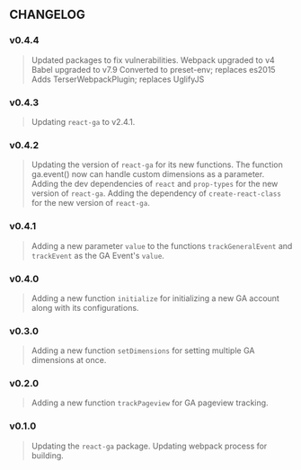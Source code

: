 ## CHANGELOG

### v0.4.4
> Updated packages to fix vulnerabilities.
> Webpack upgraded to v4
> Babel upgraded to v7.9
> Converted to preset-env; replaces es2015
> Adds TerserWebpackPlugin; replaces UglifyJS

### v0.4.3
> Updating `react-ga` to v2.4.1.

### v0.4.2
> Updating the version of `react-ga` for its new functions. The function ga.event() now can handle custom dimensions as a parameter.
> Adding the dev dependencies of `react` and `prop-types` for the new version of
`react-ga`.
> Adding the dependency of `create-react-class` for the new version of
`react-ga`.

### v0.4.1
> Adding a new parameter `value` to the functions `trackGeneralEvent` and `trackEvent` as the GA Event's `value`.

### v0.4.0
> Adding a new function `initialize` for initializing a new GA account along with its configurations.

### v0.3.0
> Adding a new function `setDimensions` for setting multiple GA dimensions at once.

### v0.2.0
> Adding a new function `trackPageview` for GA pageview tracking.

### v0.1.0
> Updating the `react-ga` package.
> Updating webpack process for building.
